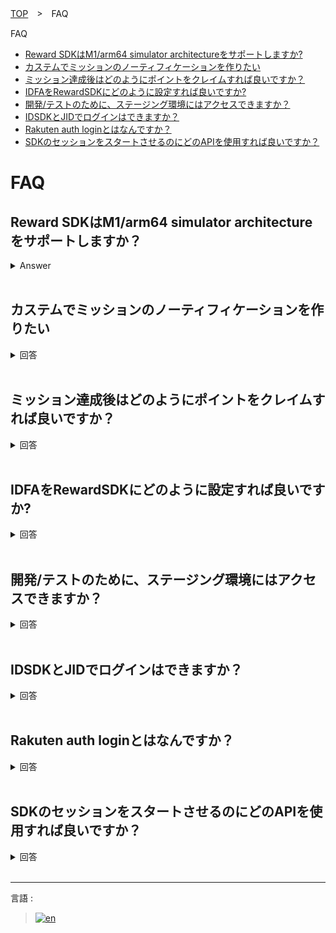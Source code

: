 [TOP](../../../README.md#top)　>　FAQ

FAQ
* [Reward SDKはM1/arm64 simulator architectureをサポートしますか?](#reward-SDKは-m1arm64-simulator-architectureをサポートしますか)<br>
* [カステムでミッションのノーティフィケーションを作りたい](#カステムでミッションのノーティフィケーションを作りたい)<br>
* [ミッション達成後はどのようにポイントをクレイムすれば良いですか？](#ミッション達成後はどのようにポイントをクレイムすれば良いですか)<br>
* [IDFAをRewardSDKにどのように設定すれば良いですか?](#idfaをrewardsdkにどのように設定すれば良いですか)<br>
* [開発/テストのために、ステージング環境にはアクセスできますか？](#開発テストのためにステージング環境にはアクセスできますか)<br>
* [IDSDKとJIDでログインはできますか？](#idsdkとjidでログインはできますか)<br>
* [Rakuten auth loginとはなんですか？](#rakuten-auth-loginとはなんですか)<br>
* [SDKのセッションをスタートさせるのにどのAPIを使用すれば良いですか？](#sdkのセッションをスタートさせるのにどのapiを使用すれば良いですか)<br>

# FAQ

## Reward SDKはM1/arm64 simulator architectureをサポートしますか？
<details>
  <summary>Answer</summary>
はい、バージョン3.4.3からM1 (arm64 simulator arch)をサポートします。

</details>

<br>

## カステムでミッションのノーティフィケーションを作りたい

<details>
  <summary>回答</summary>
  
例えば、 Mission A は 3 回のアクションを必要とします。
```
RakutenReward.shared.logAction(actionCode: "Example", completionHandler: { result in ... }
```

logAction API が3回呼ばれると Mission A は達成します。　アプリケーションは達成の delegate　を受け取ります。
```
// RakutenReward class
public var didUpdateUnclaimedAchievement: ((UnclaimedItem) -> Void)?
 
// 例
RakutenReward.shared.didUpdateUnclaimedAchievement = { unclaimedItem in }
```

カスタムノーティフィケーションを表示する例
```
RakutenReward.shared.didUpdateUnclaimedAchievement = { unclaimedItem in
    guard unclaimedItem.notificationType == .CUSTOM, // タイプを確認
          RewardConfiguration.isUserSettingUIEnabled, // ユーザのUI設定を確認
          !RewardConfiguration.isPortalPresent else { // ポータルにUIがないかどうかを確認する（ポータル上での表示はおすすめいたしません）
           
        return
    }
 
    // UIを Main スレッドで表示する
}
```
</details>

<br>

## ミッション達成後はどのようにポイントをクレイムすれば良いですか？

<details>
  <summary>回答</summary>
  
例えば、 Mission A は 3 回のアクションを必要とします。
```
RakutenReward.shared.logAction(actionCode: "Example", completionHandler: { result in ... }
```

logAction API が3回呼ばれると Mission A は達成します。　アプリケーションは達成の delegate　を受け取ります。
```
// RakutenReward class
public var didUpdateUnclaimedAchievement: ((UnclaimedItem) -> Void)?
 
// 例
RakutenReward.shared.didUpdateUnclaimedAchievement = { unclaimedItem in }
```

RakutenReward shared objectの claim メソッドを呼ぶことでポイントをクレイムします。
```
RakutenReward.shared.didUpdateUnclaimedAchievement = { unclaimedItem in
    RakutenReward.shared.claim(unclaimedItem: unclaimedItem, completion: { pointClaimScreenEvent in }
}
```
</details>

<br>

## IDFAをRewardSDKにどのように設定すれば良いですか?

<details>
  <summary>回答</summary>
  
IDFA/Advertising ID は下記のAPIで設定できます。
```
RakutenReward.sharedInstance.advertisingID
```

例 
```
func updateRewardAdID() {
 
        if #available(iOS 14, *) {
 
            #if canImport(AppTrackingTransparency) &&  (arch(x86_64) || arch(arm64))
 
            if ATTrackingManager.trackingAuthorizationStatus == .authorized {
 
                RakutenReward.sharedInstance.advertisingID = ASIdentifierManager().advertisingIdentifier.uuidString
 
            }
 
            #endif
 
        }
 
}
```

IDFA取得のパーミッションをリクエストする
```
if #available(iOS 14, *) {
    #if canImport(AppTrackingTransparency) &&  (arch(x86_64) || arch(arm64))
 
    let permissionAlertAction = UIAlertAction(title: "IDFA permission", style: .default) { (_) in
        ATTrackingManager.requestTrackingAuthorization { [weak self] _ in
            self?.updateRewardAdID()
        }
    }
 
    alert.addAction(permissionAlertAction)
 
    #endif
}
```
</details>

<br>

## 開発/テストのために、ステージング環境にはアクセスできますか？

<details>
  <summary>回答</summary>
  
現在、開発/テストのために、ステージング環境は提供しておりません。<br/>
開発モードかもしくはテスト用のアカウントをご利用ください。
</details>

<br>

## IDSDKとJIDでログインはできますか？

<details>
  <summary>回答</summary>
  
IDSDK と JID でログインすることができます, その場合 tokenTypeをRIDに設定します。
```
// iOS の例
RakutenReward.shared.tokenType = TokenType.rid
```

API-Cのアクセストークンを　startSession API に渡します。
```
// iOS の例
 
RakutenReward.shared.startSession(appCode: "Your App Key", accessToken: <Access token>, completion: { r in
    if case .success(let user) = r { 
    }
}
```

</details>

<br>

## Rakuten auth loginとはなんですか？

<details>
  <summary>回答</summary>
  
RakutenAuth login オプションは楽天のログインをアプリで持っていらっしゃらないアプリケーション向けに提供しております(楽天のアプリケーションでログイン関連のSDKをご利用の場合はこちらを使用しなくても良いです)。
</details>

<br>

## SDKのセッションをスタートさせるのにどのAPIを使用すれば良いですか？

<details>
  <summary>回答</summary>
  
SDK では セッションをスタートさせるのに、2 つの API を用意しています。<br>

もし、IDSDK/UserSDK (RID/RAE)、をご使用の場合はこちら
```
RakutenReward.shared.startSession(appCode: "ExampleAppcode", accessToken: "Example API-C Token", completion: { result in }
```

その他の場合はこちらになります。
```
RakutenReward.shared.startSession(appCode: "ExampleAppcode", completion: { result in }
```

</details>

<br>

---
言語 :
> [![en](../../lang/en.png)](../../FAQ/FAQ.md)
